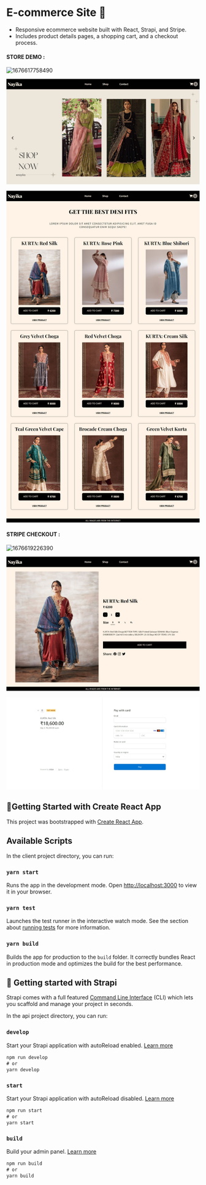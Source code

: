 # E-commerce Site 🛒

* Responsive ecommerce website built with React, Strapi, and Stripe.
* Includes product details pages, a shopping cart, and a checkout process.

#### STORE DEMO :

![1676617758490](image/README/1676617758490.gif)

![1676618303898](image/README/1676618303898.png)

![1676618088612](image/README/1676618088612.jpg)

#### STRIPE CHECKOUT :

![1676619226390](image/README/1676619226390.gif)


![1676618823727](image/README/1676618823727.jpg)

![1676618830100](image/README/1676618830100.jpg)

## 🚀Getting Started with Create React App

This project was bootstrapped with [Create React App](https://github.com/facebook/create-react-app).

## Available Scripts

In the client project directory, you can run:

### `yarn start`

Runs the app in the development mode.
Open [http://localhost:3000](http://localhost:3000) to view it in your browser.

### `yarn test`

Launches the test runner in the interactive watch mode.
See the section about [running tests](https://facebook.github.io/create-react-app/docs/running-tests) for more information.

### `yarn build`

Builds the app for production to the `build` folder.
It correctly bundles React in production mode and optimizes the build for the best performance.

## 🚀 Getting started with Strapi

Strapi comes with a full featured [Command Line Interface](https://docs.strapi.io/developer-docs/latest/developer-resources/cli/CLI.html) (CLI) which lets you scaffold and manage your project in seconds.

In the api project directory, you can run:

### `develop`

Start your Strapi application with autoReload enabled. [Learn more](https://docs.strapi.io/developer-docs/latest/developer-resources/cli/CLI.html#strapi-develop)

```
npm run develop
# or
yarn develop
```

### `start`

Start your Strapi application with autoReload disabled. [Learn more](https://docs.strapi.io/developer-docs/latest/developer-resources/cli/CLI.html#strapi-start)

```
npm run start
# or
yarn start
```

### `build`

Build your admin panel. [Learn more](https://docs.strapi.io/developer-docs/latest/developer-resources/cli/CLI.html#strapi-build)

```
npm run build
# or
yarn build
```
